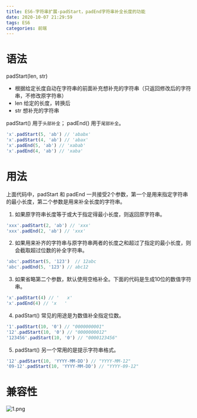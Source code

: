 ```yaml
---
title: ES6-字符串扩展-padStart，padEnd字符串补全长度的功能
date: 2020-10-07 21:29:59
tags: ES6
categories: 前端
---
```

# 语法
padStart(len, str)
- 根据给定长度自动在字符串的前面补充想补充的字符串（只返回修改后的字符串，不修改原字符串）
- len 给定的长度，转换后
- str 想补充的字符串

padStart() 用于`头部补全`；
padEnd() 用于`尾部补全`。
```js
'x'.padStart(5, 'ab') // 'ababx'
'x'.padStart(4, 'ab') // 'abax'
'x'.padEnd(5, 'ab') // 'xabab'
'x'.padEnd(4, 'ab') // 'xaba'
```
# 用法
<!-- more -->
上面代码中，padStart 和 padEnd 一共接受2个参数，第一个是用来指定字符串的最小长度，第二个参数是用来补全长度的字符串。

1. 如果原字符串长度等于或大于指定得最小长度，则返回原字符串。
```js
'xxx'.padStart(2, 'ab') // 'xxx'
'xxx'.padEnd(2, 'ab') // 'xxx'
```
2. 如果用来补齐的字符串与原字符串两者的长度之和超过了指定的最小长度，则会截取超过位数的补全字符串。
```js
'abc'.padStart(5, '123')  // 12abc
'abc'.padEnd(5, '123') // abc12
```
3. 如果省略第二个参数，默认使用空格补全。下面的代码是生成10位的数值字符串。
```js
'x'.padStart(4) // '   x'
'x'.padEnd(4) // 'x   '
```

4. padStart() 常见的用途是为数值补全指定位数。
```js
'1'.padStart(10, '0') // "0000000001"
'12'.padStart(10, '0') // "0000000012"
'123456'.padStart(10, '0') // "0000123456"
```
5. padStart() 另一个常用的是提示字符串格式。
```js
'12'.padStart(10, 'YYYY-MM-DD') // "YYYY-MM-12"
'09-12'.padStart(10, 'YYYY-MM-DD') // "YYYY-09-12"
```
# 兼容性

![1.png](1.png)